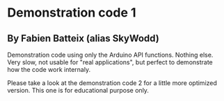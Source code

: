 # Demonstration code 1
## By Fabien Batteix (alias SkyWodd)

Demonstration code using only the Arduino API functions. Nothing else.
Very slow, not usable for "real applications", but perfect to demonstrate how the code work internaly.

Please take a look at the demonstration code 2 for a little more optimized version.
This one is for educational purpose only.